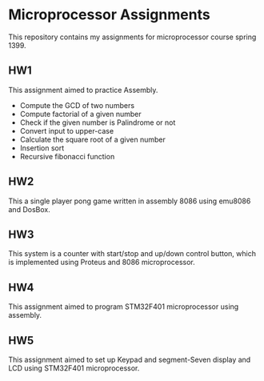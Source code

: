 # Microprocessor Assignments
This repository contains my assignments for microprocessor course spring 1399.

## HW1
This assignment aimed to practice Assembly.

* Compute the GCD of two numbers
* Compute factorial of a given number
* Check if the given number is Palindrome or not
* Convert input to upper-case
* Calculate the square root of a given number
* Insertion sort
* Recursive fibonacci function

## HW2
This a single player pong game written in assembly 8086 using emu8086 and DosBox.

## HW3
This system is a counter with start/stop and up/down control button, which is implemented using Proteus and ‫‪8086‬‬ microprocessor.

## HW4
This assignment aimed to program STM32F401 microprocessor using assembly.

## HW5
This assignment aimed to set up Keypad and segment-Seven display and LCD using STM32F401 microprocessor.


